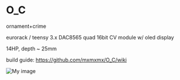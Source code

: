 O_C
===

ornament+crime


eurorack / teensy 3.x DAC8565 quad 16bit CV module w/ oled display

14HP, depth ~ 25mm

build guide: https://github.com/mxmxmx/O_C/wiki


![My image](https://farm4.staticflickr.com/3948/15552392087_8fb300d861_b.jpg)


